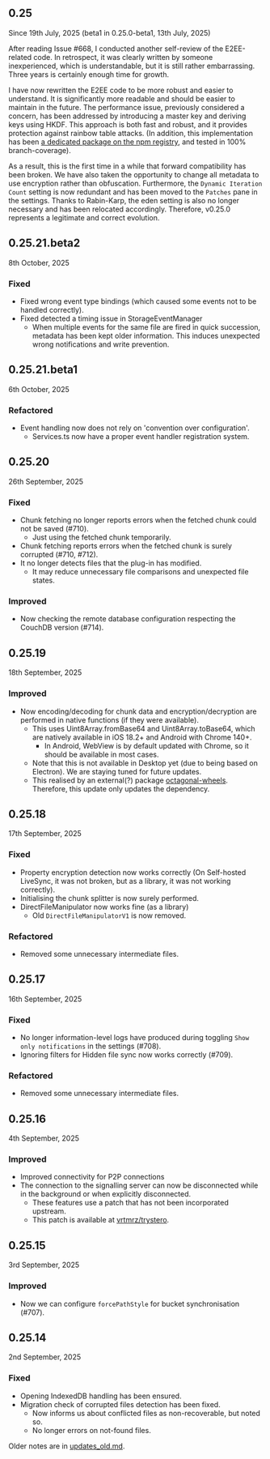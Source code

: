 ## 0.25

Since 19th July, 2025 (beta1 in 0.25.0-beta1, 13th July, 2025)

After reading Issue #668, I conducted another self-review of the E2EE-related code. In retrospect, it was clearly written by someone inexperienced, which is understandable, but it is still rather embarrassing. Three years is certainly enough time for growth.

I have now rewritten the E2EE code to be more robust and easier to understand. It is significantly more readable and should be easier to maintain in the future. The performance issue, previously considered a concern, has been addressed by introducing a master key and deriving keys using HKDF. This approach is both fast and robust, and it provides protection against rainbow table attacks. (In addition, this implementation has been [a dedicated package on the npm registry](https://github.com/vrtmrz/octagonal-wheels), and tested in 100% branch-coverage).

As a result, this is the first time in a while that forward compatibility has been broken. We have also taken the opportunity to change all metadata to use encryption rather than obfuscation. Furthermore, the `Dynamic Iteration Count` setting is now redundant and has been moved to the `Patches` pane in the settings. Thanks to Rabin-Karp, the eden setting is also no longer necessary and has been relocated accordingly. Therefore, v0.25.0 represents a legitimate and correct evolution.

## 0.25.21.beta2

8th October, 2025

### Fixed

- Fixed wrong event type bindings (which caused some events not to be handled correctly).
- Fixed detected a timing issue in StorageEventManager
    - When multiple events for the same file are fired in quick succession, metadata has been kept older information. This induces unexpected wrong notifications and write prevention.

## 0.25.21.beta1

6th October, 2025

### Refactored

- Event handling now does not rely on 'convention over configuration'.
    - Services.ts now have a proper event handler registration system.

## 0.25.20

26th September, 2025

### Fixed

- Chunk fetching no longer reports errors when the fetched chunk could not be saved (#710).
    - Just using the fetched chunk temporarily.
- Chunk fetching reports errors when the fetched chunk is surely corrupted (#710, #712).
- It no longer detects files that the plug-in has modified.
    - It may reduce unnecessary file comparisons and unexpected file states.

### Improved

- Now checking the remote database configuration respecting the CouchDB version (#714).

## 0.25.19

18th September, 2025

### Improved

- Now encoding/decoding for chunk data and encryption/decryption are performed in native functions (if they were available).
    - This uses Uint8Array.fromBase64 and Uint8Array.toBase64, which are natively available in iOS 18.2+ and Android with Chrome 140+.
        - In Android, WebView is by default updated with Chrome, so it should be available in most cases.
    - Note that this is not available in Desktop yet (due to being based on Electron). We are staying tuned for future updates.
    - This realised by an external(?) package [octagonal-wheels](https://github.com/vrtmrz/octagonal-wheels). Therefore, this update only updates the dependency.

## 0.25.18

17th September, 2025

### Fixed

- Property encryption detection now works correctly (On Self-hosted LiveSync, it was not broken, but as a library, it was not working correctly).
- Initialising the chunk splitter is now surely performed.
- DirectFileManipulator now works fine (as a library)
    - Old `DirectFileManipulatorV1` is now removed.

### Refactored

- Removed some unnecessary intermediate files.

## 0.25.17

16th September, 2025

### Fixed

- No longer information-level logs have produced during toggling `Show only notifications` in the settings (#708).
- Ignoring filters for Hidden file sync now works correctly (#709).

### Refactored

- Removed some unnecessary intermediate files.

## 0.25.16

4th September, 2025

### Improved

- Improved connectivity for P2P connections
- The connection to the signalling server can now be disconnected while in the background or when explicitly disconnected.
    - These features use a patch that has not been incorporated upstream.
    - This patch is available at [vrtmrz/trystero](https://github.com/vrtmrz/trystero).

## 0.25.15

3rd September, 2025

### Improved

- Now we can configure `forcePathStyle` for bucket synchronisation (#707).

## 0.25.14

2nd September, 2025

### Fixed

- Opening IndexedDB handling has been ensured.
- Migration check of corrupted files detection has been fixed.
    - Now informs us about conflicted files as non-recoverable, but noted so.
    - No longer errors on not-found files.

Older notes are in
[updates_old.md](https://github.com/vrtmrz/obsidian-livesync/blob/main/updates_old.md).
